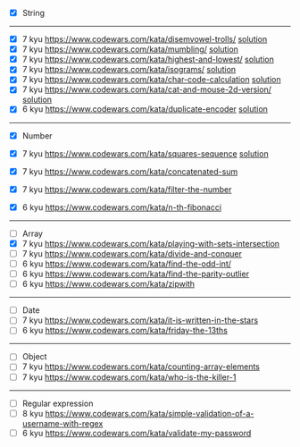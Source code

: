 - [x] String

---

- [x] 7 kyu https://www.codewars.com/kata/disemvowel-trolls/ [solution](src/strings/kata8/kata.ts)
- [x] 7 kyu https://www.codewars.com/kata/mumbling/ [solution](src/strings/kata9/kata.ts)
- [x] 7 kyu https://www.codewars.com/kata/highest-and-lowest/ [solution](src/strings/kata10/kata.ts)
- [x] 7 kyu https://www.codewars.com/kata/isograms/ [solution](src/strings/kata11/kata.ts)
- [x] 7 kyu https://www.codewars.com/kata/char-code-calculation [solution](src/strings/kata12/kata.ts)
- [x] 7 kyu https://www.codewars.com/kata/cat-and-mouse-2d-version/ [solution](src/strings/kata13/kata.ts)
- [x] 6 kyu https://www.codewars.com/kata/duplicate-encoder [solution](src/strings/kata14/kata.ts)

---

- [x] Number

- [x] 7 kyu https://www.codewars.com/kata/squares-sequence [solution](src/numbers/squares-sequence/solution.ts)
- [x] 7 kyu https://www.codewars.com/kata/concatenated-sum
- [x] 7 kyu https://www.codewars.com/kata/filter-the-number
- [x] 6 kyu https://www.codewars.com/kata/n-th-fibonacci

---

- [ ] Array
- [x] 7 kyu https://www.codewars.com/kata/playing-with-sets-intersection
- [ ] 7 kyu https://www.codewars.com/kata/divide-and-conquer
- [ ] 6 kyu https://www.codewars.com/kata/find-the-odd-int/
- [ ] 6 kyu https://www.codewars.com/kata/find-the-parity-outlier
- [ ] 6 kyu https://www.codewars.com/kata/zipwith

---

- [ ] Date
- [ ] 7 kyu https://www.codewars.com/kata/it-is-written-in-the-stars
- [ ] 6 kyu https://www.codewars.com/kata/friday-the-13ths

---

- [ ] Object
- [ ] 7 kyu https://www.codewars.com/kata/counting-array-elements
- [ ] 7 kyu https://www.codewars.com/kata/who-is-the-killer-1

---

- [ ] Regular expression
- [ ] 8 kyu https://www.codewars.com/kata/simple-validation-of-a-username-with-regex
- [ ] 6 kyu https://www.codewars.com/kata/validate-my-password
